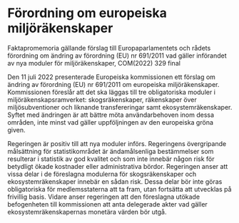 # Förordning om europeiska miljöräkenskaper

Faktapromemoria gällande förslag till Europaparlamentets och rådets förordning
om ändring av förordning (EU) nr 691/2011 vad gäller införandet av nya moduler
för miljöräkenskaper, COM(2022) 329 final

Den 11 juli 2022 presenterade Europeiska kommissionen ett förslag om ändring av förordning (EU) nr 691/2011 om europeiska miljöräkenskaper. Kommissionen föreslår att det ska läggas till tre obligatoriska moduler i miljöräkenskapsramverket: skogsräkenskaper, räkenskaper över miljösubventioner och liknande transfereringar samt ekosystemräkenskaper. Syftet med ändringen är att bättre möta användarbehoven inom dessa områden, inte minst vad gäller uppföljningen av den europeiska gröna given.

Regeringen är positiv till att nya moduler införs. Regeringens övergripande målsättning för statistikområdet är ändamålsenliga bestämmelser som resulterar i statistik av god kvalitet och som inte innebär någon risk för betydligt ökade kostnader eller administrativa bördor. Regeringen anser att vissa delar i de föreslagna modulerna för skogsräkenskaper och ekosystemräkenskaper innebär en sådan risk. Dessa delar bör inte göras obligatoriska för medlemsstaterna att ta fram, utan fortsätta att utvecklas på frivillig basis. Vidare anser regeringen att den föreslagna utökade befogenheten till kommissionen att anta delegerade akter vad gäller ekosystemräkenskapernas monetära värden bör utgå.
